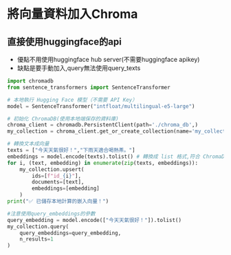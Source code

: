 # 將向量資料加入Chroma
## 直接使用huggingface的api
- 優點不用使用huggingface hub server(不需要huggingface apikey)
- 缺點是要手動加入,query無法使用query_texts

```python
import chromadb
from sentence_transformers import SentenceTransformer

# 本地執行 Hugging Face 模型（不需要 API Key）
model = SentenceTransformer("intfloat/multilingual-e5-large")

# 初始化 ChromaDB(使用本地端保存的資料庫)
chroma_client = chromadb.PersistentClient(path='./chroma_db',)
my_collection = chroma_client.get_or_create_collection(name='my_collection')
```


```python
# 轉換文本成向量
texts = ["今天天氣很好！","下雨天適合喝熱茶。"]
embeddings = model.encode(texts).tolist() # 轉換成 list 格式,符合 ChromaDB 的要求
for i, (text, embedding) in enumerate(zip(texts, embeddings)):
    my_collection.upsert(
        ids=[f"id_{i}"],
        documents=[text],
        embeddings=[embedding]
    )
print("✅ 已儲存本地計算的嵌入向量！")
```


```python
#注意使用query_embeddings的參數
query_embedding = model.encode(["今天天氣很好！"]).tolist()
my_collection.query(
    query_embeddings=query_embedding,
    n_results=1
)
```




